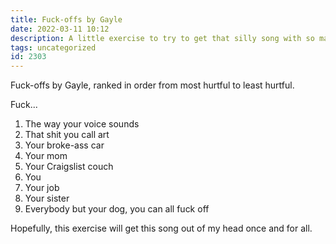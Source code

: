 ```yaml
---
title: Fuck-offs by Gayle
date: 2022-03-11 10:12
description: A little exercise to try to get that silly song with so many instances of a particular four letter word out of my head.
tags: uncategorized
id: 2303
---
```

Fuck-offs by Gayle, ranked in order from most hurtful to least hurtful.

Fuck...

<ol><li>The way your voice sounds</li>
<li>That shit you call art</li>
<li>Your broke-ass car</li>
<li>Your mom</li>
<li>Your Craigslist couch</li>
<li>You</li>
<li>Your job</li>
<li>Your sister</li>
<li>Everybody but your dog, you can all fuck off</li></ol>

Hopefully, this exercise will get this song out of my head once and for all.